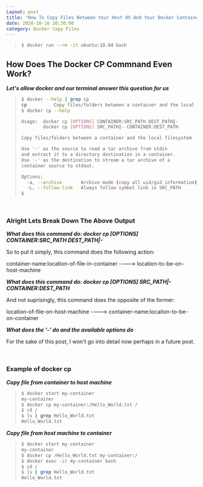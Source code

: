 ```yaml
---
Layout: post 
title: "How To Copy Files Between Your Host OS And Your Docker Container"
date: 2020-10-16 10:30:00
category: Docker Copy Files
---
```


>```bash
> $ docker run --rm -it ubuntu:18.04 bash
>```

## **How Does The Docker CP Commnand Even Work?**

_**Let's allow docker and our terminal answer this question for us**_

>```bash
> $ docker --help | grep cp
> cp          Copy files/folders between a container and the local filesystem
> $ docker cp --help
>
> Usage:  docker cp [OPTIONS] CONTAINER:SRC_PATH DEST_PATH|-
>	      docker cp [OPTIONS] SRC_PATH|- CONTAINER:DEST_PATH
>
> Copy files/folders between a container and the local filesystem
>
> Use '-' as the source to read a tar archive from stdin
> and extract it to a directory destination in a container.
> Use '-' as the destination to stream a tar archive of a
> container source to stdout.
>
> Options:
>   -a, --archive       Archive mode (copy all uid/gid information)
>   -L, --follow-link   Always follow symbol link in SRC_PATH
> $ 
>```

<br>

### **Alright Lets Break Down The Above Output**

**_What does this command do: docker cp [OPTIONS] CONTAINER:SRC_PATH  DEST_PATH\|\-_**

So to put it simply, this command does the following action: 

container-name:location-of-file-in-container ----> location-to-be-on-host-machine

**_What does this command do: docker cp [OPTIONS] SRC_PATH\|\-  CONTAINER:DEST_PATH_**

And not suprisingly, this command does the opposite of the former: 

location-of-file-on-host-machine ----> container-name:locaiton-to-be-on-container

**_What does the '-' do and the available options do_**

For the sake of this post, I won't go into detail now perhaps in a future post. 

<br>

### **Example of docker cp**

_**Copy file from container to host machine**_

>```bash
> $ docker start my-container
> my-container
> $ docker cp my-container:/Hello_World.txt /
> $ cd /
> $ ls | grep Hello_World.txt
> Hello_World.txt
>```

_**Copy file from host machine to container**_

>```bash
> $ docker start my-container
> my-container
> $ docker cp /Hello_World.txt my-container:/
> $ docker exec -it my-container bash
> $ cd /
> $ ls | grep Hello_World.txt
> Hello_World.txt
>```
